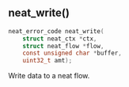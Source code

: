 ## neat_write()
```c
neat_error_code neat_write(
    struct neat_ctx *ctx,
    struct neat_flow *flow,
    const unsigned char *buffer,
    uint32_t amt);
```
Write data to a neat flow.
